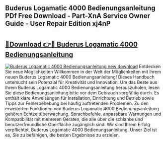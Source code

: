 ## Buderus Logamatic 4000 Bedienungsanleitung PDf Free Download - Part-XnA Service Owner Guide - User Repair Edition xj4nP

# <h2><a href="http://df5lzik.blite.top/?on=Buderus+Logamatic+4000+Bedienungsanleitung">🔗Download 👉🔴 Buderus Logamatic 4000 Bedienungsanleitung</a></h2>

[![Buderus Logamatic 4000 Bedienungsanleitung new download](https://i.imgur.com/lujVjoI.png)](http://df5lzik.blite.top/?on=Buderus+Logamatic+4000+Bedienungsanleitung)
Entdecken Sie neue Möglichkeiten Willkommen in der Welt der Möglichkeiten mit Ihrem neuen Buderus Logamatic 4000 Bedienungsanleitung! Dieses Handbuch untersucht sein Potenzial für Kreativität und Innovation. Um das Beste aus Ihrem Buderus Logamatic 4000 Bedienungsanleitung herauszuholen, lesen Sie diese Bedienungsanleitung bitte vor dem Gebrauch sorgfältig durch. Es enthält klare Anweisungen für Installation, Einrichtung und Betrieb sowie Tipps zur Fehlerbehebung bei häufig auftretenden Problemen. Zu den erweiterten Funktionen von Buderus Logamatic 4000 Bedienungsanleitung gehören Echtzeitüberwachung, Sprachbefehle, anpassbare Warnungen und Kompatibilität mit mehreren Geräten, die alle über die schlanke und benutzerfreundliche Oberfläche zugänglich sind. Wir sind Ihrem Erfolg verpflichtet, Buderus Logamatic 4000 Bedienungsanleitung. Unser Ziel ist es, Sie zu befähigen, die besten Ergebnisse zu erzielen.
